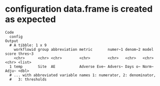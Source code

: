 # configuration data.frame is created as expected

    Code
      config
    Output
      # A tibble: 1 x 9
        workflowid group abbreviation metric       numer~1 denom~2 model score thres~3
        <chr>      <chr> <chr>        <chr>        <chr>   <chr>   <chr> <chr> <list> 
      1 temp       Site  AE           Adverse Eve~ Advers~ Days o~ Norm~ Adju~ <dbl>  
      # ... with abbreviated variable names 1: numerator, 2: denominator,
      #   3: thresholds

